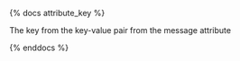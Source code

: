 
{% docs attribute_key %}

The key from the key-value pair from the message attribute

{% enddocs %}
